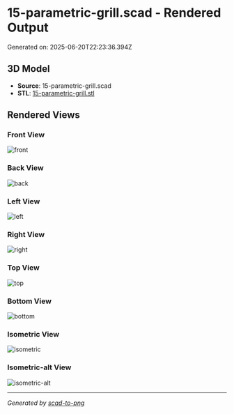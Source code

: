 # 15-parametric-grill.scad - Rendered Output

Generated on: 2025-06-20T22:23:36.394Z

## 3D Model

- **Source**: 15-parametric-grill.scad
- **STL**: [15-parametric-grill.stl](./15-parametric-grill.stl)

## Rendered Views

### Front View
![front](./front.png)

### Back View
![back](./back.png)

### Left View
![left](./left.png)

### Right View
![right](./right.png)

### Top View
![top](./top.png)

### Bottom View
![bottom](./bottom.png)

### Isometric View
![isometric](./isometric.png)

### Isometric-alt View
![isometric-alt](./isometric-alt.png)

---
*Generated by [scad-to-png](https://github.com/imjasonh/scad-to-png)*
